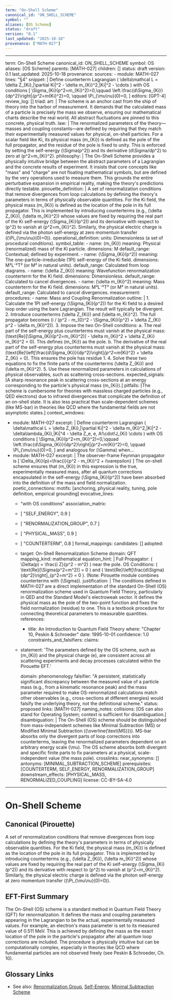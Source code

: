 ```yaml
---
term: "On-Shell Scheme"
canonical_id: "ON_SHELL_SCHEME"
symbol: ""
aliases: [OS Scheme]
status: "draft"
version: "0.1"
last_updated: "2025-10-18"
provenance: ["MATH-027"]
---
```


---
term: On-Shell Scheme
canonical_id: ON_SHELL_SCHEME
symbol: OS
aliases: [OS Scheme]
parents: [MATH-027]
children: []
status: draft
version: 0.1
last_updated: 2025-10-18
provenance:
  sources:
    - module: MATH-027
      lines: "§4"
      snippet: |
        Define counterterm Lagrangian
        \(
        \delta\mathcal L
        = \delta Z_{Ki}\,|\partial Ki|^2
        - \delta m_{Ki}^2\,|Ki|^2
        - \cdots
        \)
        with OS conditions
        \[
        \Sigma_{Ki}(p^2=m_{Ki}^2)=0,\qquad
        \left.\frac{d\Sigma_{Ki}}{dp^2}\right|_{p^2=m_{Ki}^2}=0,
        \qquad
        \Pi_{\mu\nu}(0)=0,
        \]
  editors: [GPT-4]
  review_log: []
triad:
  art: |
    The scheme is an anchor cast from the ship of theory into the harbor of measurement. It demands that the calculated mass of a particle is precisely the mass we observe, ensuring our mathematical charts describe the real world. All abstract fluctuations are pinned to this concrete, physical truth.
  law: |
    The renormalized parameters of the theory—masses and coupling constants—are defined by requiring that they match their experimentally measured values for physical, on-shell particles. For a scalar field like Ki, its physical mass \(m_{Ki}\) is defined as the pole of the full propagator, and the residue of the pole is fixed to unity. This is enforced by setting the self-energy \(\Sigma(p^2)\) and its derivative \(d\Sigma/dp^2\) to zero at \(p^2=m_{Ki}^2\).
  philosophy: |
    The On-Shell Scheme provides a physically intuitive bridge between the abstract parameters of a Lagrangian and the concrete results of experiment. It insists that core concepts like "mass" and "charge" are not floating mathematical symbols, but are defined by the very operations used to measure them. This grounds the entire perturbative expansion in empirical reality, making the theory's predictions directly testable.
pirouette_definition: |
  A set of renormalization conditions that remove divergences from loop calculations by defining the theory's parameters in terms of physically observable quantities. For the Ki field, the physical mass \(m_{Ki}\) is defined as the location of the pole in its full propagator. This is implemented by introducing counterterms (e.g., \(\delta Z_{Ki}\), \(\delta m_{Ki}^2\)) whose values are fixed by requiring the real part of the Ki self-energy \(\Sigma_{Ki}(p^2)\) and its derivative with respect to \(p^2\) to vanish at \(p^2=m_{Ki}^2\). Similarly, the physical electric charge is defined via the photon self-energy at zero momentum transfer (\(\Pi_{\mu\nu}(0)=0\)).
operational_definition:
  units: Dimensionless (a set of procedural conditions).
  symbol_table:
    - name: \(m_{Ki}\)
      meaning: Physical (renormalized) mass of the Ki particle.
      dimensions: M
      default_range: Contextual; defined by experiment.
    - name: \(\Sigma_{Ki}(p^2)\)
      meaning: The one-particle-irreducible (1PI) self-energy of the Ki field.
      dimensions: M²L⁻²T² (or M² in natural units).
      default_range: Calculated from loop diagrams.
    - name: \(\delta Z_{Ki}\)
      meaning: Wavefunction renormalization counterterm for the Ki field.
      dimensions: Dimensionless.
      default_range: Calculated to cancel divergences.
    - name: \(\delta m_{Ki}^2\)
      meaning: Mass counterterm for the Ki field.
      dimensions: M²L⁻²T² (or M² in natural units).
      default_range: Calculated to cancel divergences.
  measurement:
    procedures:
      - name: Mass and Coupling Renormalization
        outline: |
          1.  Calculate the 1PI self-energy \(\Sigma_{Ki}(p^2)\) for the Ki field to a desired loop order using the bare Lagrangian. The result will typically be divergent.
          2.  Introduce counterterms \(\delta Z_{Ki}\) and \(\delta m_{Ki}^2\). The full propagator becomes \(i / (p^2 - m_{0}^2 - \Sigma_{Ki}(p^2) + \delta Z_{Ki} p^2 - \delta m_{Ki}^2)\).
          3.  Impose the two On-Shell conditions:
              a. The real part of the self-energy plus counterterms must vanish at the physical mass: \(\text{Re}[\Sigma_{Ki}(p^2=m_{Ki}^2)] - \delta m_{Ki}^2 + \delta Z_{Ki} m_{Ki}^2 = 0\). This defines \(m_{Ki}\) as the pole.
              b. The derivative of the real part of the self-energy plus counterterms must vanish at the physical mass: \(\text{Re}\left[\frac{d\Sigma_{Ki}}{dp^2}\right]_{p^2=m_{Ki}^2} + \delta Z_{Ki} = 0\). This ensures the pole has residue 1.
          4.  Solve these two equations to fix the finite parts of the counterterms \(\delta Z_{Ki}\) and \(\delta m_{Ki}^2\).
          5.  Use these renormalized parameters in calculations of physical observables, such as scattering cross-sections.
        expected_signals: [A sharp resonance peak in scattering cross-sections at an energy corresponding to the particle's physical mass \(m_{Ki}\).]
        pitfalls: [The scheme is cumbersome for theories with massless charged particles (e.g., QED electrons) due to infrared divergences that complicate the definition of an on-shell state. It is also less practical than scale-dependent schemes (like MS-bar) in theories like QCD where the fundamental fields are not asymptotic states.]
context_windows:
  - module: MATH-027
    excerpt: |
      Define counterterm Lagrangian
      \( \delta\mathcal L = \delta Z_{Ki}\,|\partial Ki|^2 - \delta m_{Ki}^2\,|Ki|^2 - \delta\lambda_{Ki}\,|Ki|^4 - \delta Z_e\, e\, A\!\cdot\!J_{Ki} \cdots \)
      with OS conditions
      \[ \Sigma_{Ki}(p^2=m_{Ki}^2)=0,\qquad \left.\frac{d\Sigma_{Ki}}{dp^2}\right|_{p^2=m_{Ki}^2}=0, \qquad \Pi_{\mu\nu}(0)=0, \]
      and analogous for \(\Gamma\) when...
  - module: MATH-027
    excerpt: |
      The observer-frame Feynman propagator is
      \[ \Delta_{Ki}(p)=\frac{i}{p^2 - m_{Ki}^2 + i\varepsilon} \]
      The on-shell scheme ensures that \(m_{Ki}\) in this expression is the true, experimentally measured mass, after all quantum corrections encapsulated in the self-energy \(\Sigma_{Ki}(p^2)\) have been absorbed into the definition of the mass and field normalization.
poetic_connections:
  motifs: [anchoring, physical reality, tuning, pole definition, empirical grounding]
  evocative_lines:
    - "with OS conditions"
  association_matrix:
    - [ "SELF_ENERGY", 0.9 ]
    - [ "RENORMALIZATION_GROUP", 0.7 ]
    - [ "PHYSICAL_MASS", 0.9 ]
    - [ "COUNTERTERM", 0.8 ]
formal_mappings:
  candidates: []
  adopted:
    - target: On-Shell Renormalization Scheme
      domain: QFT
      mapping_kind: mathematical
      equation_hint: |
        Full Propagator: \( \Delta(p) = \frac{i Z}{p^2 - m^2} \) near the pole.
        OS Conditions: \( \text{Re}[\Sigma(p^2=m^2)] = 0 \) and \( \text{Re}\left[\frac{d\Sigma}{dp^2}\right]_{p^2=m^2} = 0 \). (Note: Pirouette module combines counterterms with \(\Sigma\)).
      justification: |
        The conditions defined in MATH-027 are a direct implementation of the standard On-Shell (OS) renormalization scheme used in Quantum Field Theory, particularly in QED and the Standard Model's electroweak sector. It defines the physical mass as the pole of the two-point function and fixes the field normalization (residue) to one. This is a textbook procedure for connecting theoretical parameters to measurable quantities.
      references:
        - title: An Introduction to Quantum Field Theory
          where: "Chapter 10, Peskin & Schroeder"
          date: 1995-10-01
      confidence: 1.0
constraints_and_falsifiers:
  claims:
    - statement: 'The parameters defined by the OS scheme, such as \(m_{Ki}\) and the physical charge \(e\), are consistent across all scattering experiments and decay processes calculated within the Pirouette EFT.'

      domain: phenomenology
      falsifier: "A persistent, statistically significant discrepancy between the measured value of a particle mass (e.g., from a kinematic resonance peak) and the mass parameter required to make OS-renormalized calculations match other observables (e.g., cross-sections at different energies) would falsify the underlying theory, not the definitional scheme."
      status: proposed
      links: [MATH-027]
naming_notes:
  collisions: [OS can also stand for Operating System; context is sufficient for disambiguation.]
  disambiguation: |
    The On-Shell (OS) scheme should be distinguished from mass-independent schemes like Minimal Subtraction (MS) or Modified Minimal Subtraction (\(\overline{\text{MS}}\)). MS-bar absorbs only the divergent parts of loop corrections into counterterms, leaving the renormalized parameters dependent on an arbitrary energy scale \(\mu\). The OS scheme absorbs both divergent and specific finite parts to fix parameters at a physical, scale-independent value (the mass pole).
crosslinks:
  near_synonyms: []
  antonyms: [MINIMAL_SUBTRACTION_SCHEME]
  prerequisites: [COUNTERTERM, SELF_ENERGY, RENORMALIZATION_GROUP]
  downstream_effects: [PHYSICAL_MASS, RENORMALIZED_COUPLING]
license: CC-BY-SA-4.0
---

# On-Shell Scheme

## Canonical (Pirouette)
A set of renormalization conditions that remove divergences from loop calculations by defining the theory's parameters in terms of physically observable quantities. For the Ki field, the physical mass \(m_{Ki}\) is defined as the location of the pole in its full propagator. This is implemented by introducing counterterms (e.g., \(\delta Z_{Ki}\), \(\delta m_{Ki}^2\)) whose values are fixed by requiring the real part of the Ki self-energy \(\Sigma_{Ki}(p^2)\) and its derivative with respect to \(p^2\) to vanish at \(p^2=m_{Ki}^2\). Similarly, the physical electric charge is defined via the photon self-energy at zero momentum transfer (\(\Pi_{\mu\nu}(0)=0\)).

## EFT-First Summary
The On-Shell (OS) scheme is a standard method in Quantum Field Theory (QFT) for renormalization. It defines the mass and coupling parameters appearing in the Lagrangian to be the actual, experimentally measured values. For example, an electron's mass parameter is set to its measured value of 0.511 MeV. This is achieved by defining the mass as the exact location of the pole in the particle's propagator after all quantum loop corrections are included. The procedure is physically intuitive but can be computationally complex, especially in theories like QCD where fundamental particles are not observed freely (see Peskin & Schroeder, Ch. 10).

## Glossary Links
- See also: [Renormalization Group](<#>), [Self-Energy](<#>), [Minimal Subtraction Scheme](<#>)
